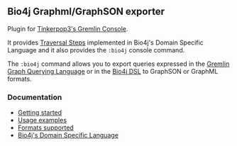 ## Bio4j Graphml/GraphSON exporter

Plugin for [Tinkerpop3's Gremlin Console](https://github.com/tinkerpop/tinkerpop3). 

It provides [Traversal Steps](http://www.tinkerpop.com/docs/current/#_the_traversal_api) implemented in Bio4j's Domain Specific Language and it also provides the `:bio4j` console command. 

The `:bio4j` command allows you to export queries expressed in the [Gremlin Graph Querying Language](https://github.com/thinkaurelius/titan/wiki/Gremlin-Query-Language) or in the [Bio4j DSL](docs/bio4j-dsl.md)
 to GraphSON or GraphML formats.


### Documentation

* [Getting started](docs/getting-started.md)
* [Usage examples](docs/usage-examples.md)
* [Formats supported](docs/formats-supported.md)
* [Bio4j's Domain Specific Language](docs/bio4j-dsl.md)
